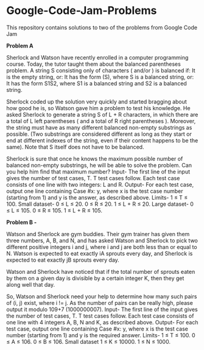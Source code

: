 # Google-Code-Jam-Problems
This repository contains solutions to two of the problems from Google Code Jam 

**Problem A**

Sherlock and Watson have recently enrolled in a computer programming course. Today, the tutor taught them about the balanced parentheses problem. A string S consisting only of characters ( and/or ) is balanced if:
It is the empty string, or:
It has the form (S), where S is a balanced string, or:
It has the form S1S2, where S1 is a balanced string and S2 is a balanced string.

Sherlock coded up the solution very quickly and started bragging about how good he is, so Watson gave him a problem to test his knowledge. He asked Sherlock to generate a string S of L + R characters, in which there are a total of L left parentheses ( and a total of R right parentheses ). Moreover, the string must have as many different balanced non-empty substrings as possible. (Two substrings are considered different as long as they start or end at different indexes of the string, even if their content happens to be the same). Note that S itself does not have to be balanced.

Sherlock is sure that once he knows the maximum possible number of balanced non-empty substrings, he will be able to solve the problem. Can you help him find that maximum number?
Input-
The first line of the input gives the number of test cases, T. T test cases follow. Each test case consists of one line with two integers: L and R.
Output-
For each test case, output one line containing Case #x: y, where x is the test case number (starting from 1) and y is the answer, as described above.
Limits-
1 ≤ T ≤ 100.
Small dataset-
0 ≤ L ≤ 20.
0 ≤ R ≤ 20.
1 ≤ L + R ≤ 20.
Large dataset-
0 ≤ L ≤ 105.
0 ≤ R ≤ 105.
1 ≤ L + R ≤ 105.
 
 
 
**Problem B -**

Watson and Sherlock are gym buddies.
Their gym trainer has given them three numbers, A, B, and N, and has asked Watson and Sherlock to pick two different positive integers i and j, where i and j are both less than or equal to N. Watson is expected to eat exactly iA sprouts every day, and Sherlock is expected to eat exactly jB sprouts every day.

Watson and Sherlock have noticed that if the total number of sprouts eaten by them on a given day is divisible by a certain integer K, then they get along well that day.

So, Watson and Sherlock need your help to determine how many such pairs of (i, j) exist, where i != j. As the number of pairs can be really high, please output it modulo 109+7 (1000000007).
Input-
The first line of the input gives the number of test cases, T. T test cases follow. Each test case consists of one line with 4 integers A, B, N and K, as described above.
Output-
For each test case, output one line containing Case #x: y, where x is the test case number (starting from 1) and y is the required answer.
Limits-
1 ≤ T ≤ 100.
0 ≤ A ≤ 106.
0 ≤ B ≤ 106.
Small dataset
1 ≤ K ≤ 10000.
1 ≤ N ≤ 1000.
